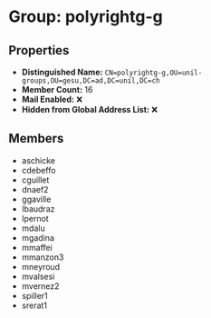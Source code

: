 # Group: polyrightg-g

## Properties

- **Distinguished Name:** `CN=polyrightg-g,OU=unil-groups,OU=gesu,DC=ad,DC=unil,DC=ch`
- **Member Count:** 16
- **Mail Enabled:** ❌
- **Hidden from Global Address List:** ❌

## Members

- aschicke
- cdebeffo
- cguillet
- dnaef2
- ggaville
- lbaudraz
- lpernot
- mdalu
- mgadina
- mmaffei
- mmanzon3
- mneyroud
- mvalsesi
- mvernez2
- spiller1
- srerat1
